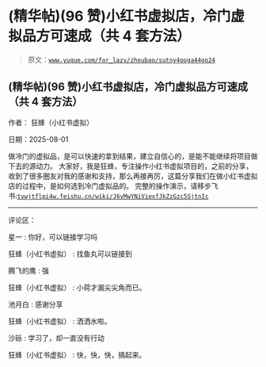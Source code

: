 # (精华帖)(96 赞)小红书虚拟店，冷门虚拟品方可速成（共 4 套方法）

> 原文：[`www.yuque.com/for_lazy/zhoubao/sutny4ooga44go24`](https://www.yuque.com/for_lazy/zhoubao/sutny4ooga44go24)

## (精华帖)(96 赞)小红书虚拟店，冷门虚拟品方可速成（共 4 套方法）

作者： 狂蜂（小红书虚拟）

日期：2025-08-01

做冷门的虚拟品，是可以快速的拿到结果，建立自信心的，是能不能继续将项目做下去的源动力。
大家好，我是狂蜂，专注操作小红书虚拟项目的，之前的分享，收到了很多圈友对我的感谢和支持，那么再接再厉，这篇分享我们在做小红书虚拟店的过程中，是如何选到冷门虚拟品的。
完整的操作演示，请移步飞书:[`tvwjtflpi4w.feishu.cn/wiki/J6vMwYNiViexfJkZzGzc5SjtnIc`](https://tvwjtflpi4w.feishu.cn/wiki/J6vMwYNiViexfJkZzGzc5SjtnIc)

* * *

评论区：

星一 : 你好，可以链接学习吗

狂蜂（小红书虚拟） : 找鱼丸可以链接到

腾飞的鹰 : 强

狂蜂（小红书虚拟） : 小荷才漏尖尖角而已。

池月白 : 感谢分享

狂蜂（小红书虚拟） : 洒洒水啦。

沙砾 : 学习了，却一直没有行动

狂蜂（小红书虚拟） : 快，快，快，搞起来。